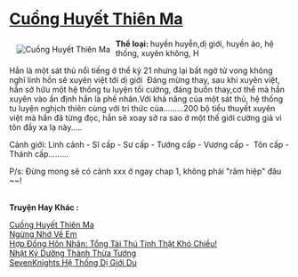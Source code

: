<a href="https://utruyen.com/truyen/cuong-huyet-thien-ma/17571/" title="Cuồng Huyết Thiên Ma"><h1>Cuồng Huyết Thiên Ma</h1></a><div style="display:table"><img align="right" style="float: left; padding: 10px;" src="https://utruyen.com/images/story/200x260/cuong-huyet-thien-ma.jpg" alt="Cuồng Huyết Thiên Ma"><b>Thể loại: </b>huyền huyễn,dị giới, huyền ảo, hệ thống, xuyên không, H <p></p>Hắn là một sát thủ nổi tiếng ở thể kỷ 21 nhưng lại bất ngờ tử vong không nghĩ linh hồn sẽ xuyên việt tới dị giới  Đáng mừng thay, sau khi xuyên việt, hắn sở hữu một hệ thống tu luyện tối cường, đáng buồn thay,cơ thể mà hắn xuyên vào ấn định hắn là phế nhân.Với khả năng của một sát thủ, hệ thống tu luyện nghịch thiên cùng với tri thức của.........200 bộ tiểu thuyết xuyên việt mà hắn đã từng đọc, hắn sẽ xoay sở ra sao ở một thế giới cường giả vi tôn đầy xa lạ này.....<p></p>Cảnh giới: Linh cảnh - Sĩ cấp - Sư cấp - Tướng cấp - Vương cấp -  Tôn cấp - Thánh cấp.........<p></p>P/s: Đừng mong sẽ có cảnh xxx ở ngay chap 1, không phải "râm hiệp" đâu ~~!</div><p><br><b>Truyện Hay Khác :</b></p><a href="https://utruyen.com/truyen/cuong-huyet-thien-ma/17571/" alt="Cuồng Huyết Thiên Ma">Cuồng Huyết Thiên Ma</a><br/><a href="https://utruyen.com/truyen/ngung-nho-ve-em/19149/" alt="Ngừng Nhớ Về Em">Ngừng Nhớ Về Em</a><br/><a href="https://github.com/quanluxury/ngontinh_top100/tree/master/19524" alt="Hợp Đồng Hôn Nhân: Tổng Tài Thú Tính Thật Khó Chiều!">Hợp Đồng Hôn Nhân: Tổng Tài Thú Tính Thật Khó Chiều!</a><br/><a href="https://github.com/quanluxury/ngontinh_top100/tree/master/19302" alt="Nhật Ký Dưỡng Thành Thừa Tướng">Nhật Ký Dưỡng Thành Thừa Tướng</a><br/><a href="https://www.google.com.sg/url?q=https%3A%2F%2Futruyen.com%2Ftruyen%2Fsevenknights-he-thong-di-gioi-du%2F17312%2F" alt="SevenKnights Hệ Thống Dị Giới Du">SevenKnights Hệ Thống Dị Giới Du</a><br/>